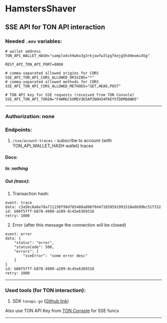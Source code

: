 # HamstersShaver

## SSE API for TON API interaction


### Needed `.env` variables:

```dotenv
# wallet address
TON_API_WALLET_HASH="sample4ch9wko3g3rkjowfw3lpgfkejg5h49eomi45g"

REST_API_TON_API_PORT=8000

# comma-separated allowed origins for CORS
SSE_API_TON_API_CORS_ALLOWED_ORIGINS="*"
# comma-separated allowed methods for CORS
SSE_API_TON_API_CORS_ALLOWED_METHODS="GET,HEAD,POST"

# TON API key for SSE requests (received from TON Console)
SSE_API_TON_API_TOKEN="F4WMGCSOMEV3K5APINOH34FKEY5TDDMQ8WH5"

```

<hr>

### Authorization: none

### Endpoints:
1. `/sse/acount-traces` - subscribe to account (with TON_API_WALLET_HASH wallet) traces

#### Docs:

##### In: nothing
##### Out (trace):

1. Transaction hash:
```
event: trace
data: c3a5bc8a6e78a711150f99d785488a896f9d471039591991518e6b99bc51f332
id: b86f5fff-b878-4989-a209-0c45e6369316
retry: 1000
```
2. Error (after this message the connection will be closed)
```
event: error
data: {
    "status": "error",
    "statusCode": 500,
    "errors": {
        "sseError": "some error desc"
    }
}
id: b86f5fff-b878-4989-a209-0c45e6369316
retry: 1000
```


<hr>

### Used tools (for TON interaction):

1. SDK `tonapi-go` ([Github link](https://github.com/tonkeeper/tonapi-go))

Also use TON API Key from [TON Console](https://tonconsole.com/tonapi/api-keys) for SSE funcs

<hr>
